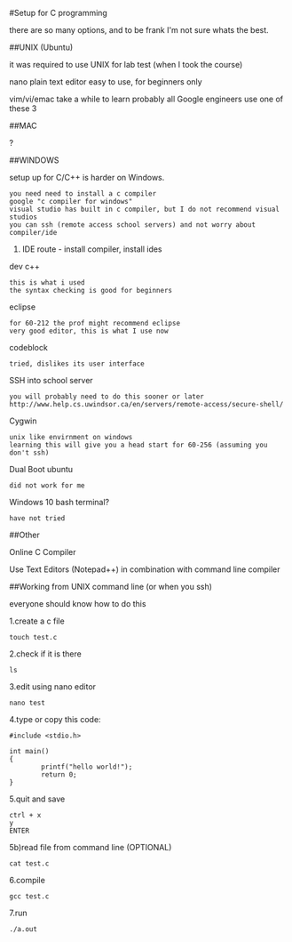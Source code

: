 #Setup for C programming

there are so many options, and to be frank I'm not sure whats the best. 

##UNIX (Ubuntu)

it was required to use UNIX for lab test (when I took the course)

nano
    plain text editor
    easy to use, for beginners only 

vim/vi/emac
    take a while to learn
    probably all Google engineers use one of these 3
    

##MAC

?

##WINDOWS

setup up for C/C++ is harder on Windows.

    you need need to install a c compiler
    google "c compiler for windows" 
    visual studio has built in c compiler, but I do not recommend visual studios 
    you can ssh (remote access school servers) and not worry about compiler/ide

1. IDE route - install compiler, install ides 

dev c++

    this is what i used
    the syntax checking is good for beginners 
    
eclipse

    for 60-212 the prof might recommend eclipse
    very good editor, this is what I use now 
    
codeblock

    tried, dislikes its user interface 
    
SSH into school server

    you will probably need to do this sooner or later
    http://www.help.cs.uwindsor.ca/en/servers/remote-access/secure-shell/


Cygwin 

    unix like envirnment on windows
    learning this will give you a head start for 60-256 (assuming you don't ssh) 

Dual Boot ubuntu 

    did not work for me 

Windows 10 bash terminal?

    have not tried
 
##Other

Online C Compiler

Use Text Editors (Notepad++) in combination with command line compiler 


##Working from UNIX command line (or when you ssh) 

everyone should know how to do this

1.create a c file

    touch test.c 

2.check if it is there

    ls

3.edit using nano editor

    nano test
    

4.type or copy this code:

    #include <stdio.h>

    int main()
    {
            printf("hello world!");
            return 0;
    }

5.quit and save

    ctrl + x
    y
    ENTER
    
5b)read file from command line (OPTIONAL)

    cat test.c 

6.compile

    gcc test.c
    
7.run

    ./a.out







   

    
    
    
    
